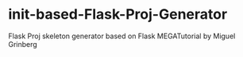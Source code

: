 # init-based-Flask-Proj-Generator
Flask Proj skeleton generator based on Flask MEGATutorial by Miguel Grinberg
